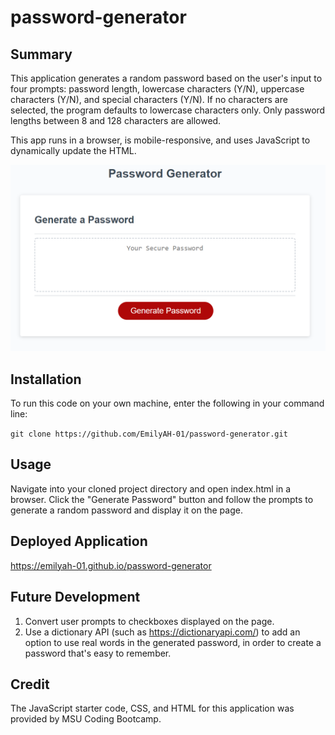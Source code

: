 # password-generator

## Summary
This application generates a random password based on the user's input to four prompts: password length, lowercase characters (Y/N), uppercase characters (Y/N), and special characters (Y/N). If no characters are selected, the program defaults to lowercase characters only. Only password lengths between 8 and 128 characters are allowed. 

This app runs in a browser, is mobile-responsive, and uses JavaScript to dynamically update the HTML.  

![User interface screenshot](/assets/img/password_generator_UI.png?raw=true)

## Installation
To run this code on your own machine, enter the following in your command line:

`git clone https://github.com/EmilyAH-01/password-generator.git`

## Usage
Navigate into your cloned project directory and open index.html in a browser. Click the "Generate Password" button and follow the prompts to generate a random password and display it on the page. 

## Deployed Application
<a href="https://emilyah-01.github.io/password-generator/" target="_blank">https://emilyah-01.github.io/password-generator</a>


## Future Development
1. Convert user prompts to checkboxes displayed on the page.
2. Use a dictionary API (such as https://dictionaryapi.com/) to add an option to use real words in the generated password, in order to create a password that's easy to remember.

## Credit
The JavaScript starter code, CSS, and HTML for this application was provided by MSU Coding Bootcamp.
